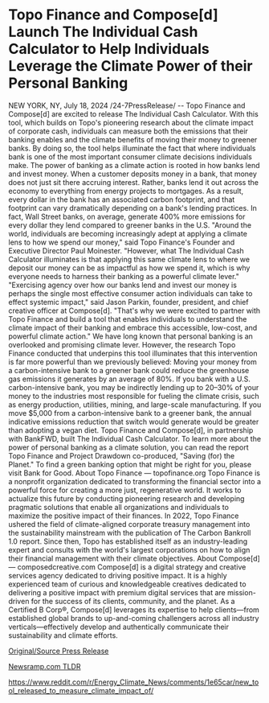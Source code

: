# Topo Finance and Compose[d] Launch The Individual Cash Calculator to Help Individuals Leverage the Climate Power of their Personal Banking

NEW YORK, NY, July 18, 2024 /24-7PressRelease/ -- Topo Finance and Compose[d] are excited to release The Individual Cash Calculator. With this tool, which builds on Topo's pioneering research about the climate impact of corporate cash, individuals can measure both the emissions that their banking enables and the climate benefits of moving their money to greener banks. By doing so, the tool helps illuminate the fact that where individuals bank is one of the most important consumer climate decisions individuals make.  The power of banking as a climate action is rooted in how banks lend and invest money. When a customer deposits money in a bank, that money does not just sit there accruing interest. Rather, banks lend it out across the economy to everything from energy projects to mortgages.   As a result, every dollar in the bank has an associated carbon footprint, and that footprint can vary dramatically depending on a bank's lending practices. In fact, Wall Street banks, on average, generate 400% more emissions for every dollar they lend compared to greener banks in the U.S.   "Around the world, individuals are becoming increasingly adept at applying a climate lens to how we spend our money," said Topo Finance's Founder and Executive Director Paul Moinester. "However, what The Individual Cash Calculator illuminates is that applying this same climate lens to where we deposit our money can be as impactful as how we spend it, which is why everyone needs to harness their banking as a powerful climate lever."  "Exercising agency over how our banks lend and invest our money is perhaps the single most effective consumer action individuals can take to effect systemic impact," said Jason Parkin, founder, president, and chief creative officer at Compose[d]. "That's why we were excited to partner with Topo Finance and build a tool that enables individuals to understand the climate impact of their banking and embrace this accessible, low-cost, and powerful climate action."   We have long known that personal banking is an overlooked and promising climate lever. However, the research Topo Finance conducted that underpins this tool illuminates that this intervention is far more powerful than we previously believed:   Moving your money from a carbon-intensive bank to a greener bank could reduce the greenhouse gas emissions it generates by an average of 80%.   If you bank with a U.S. carbon-intensive bank, you may be indirectly lending up to 20–30% of your money to the industries most responsible for fueling the climate crisis, such as energy production, utilities, mining, and large-scale manufacturing.  If you move $5,000 from a carbon-intensive bank to a greener bank, the annual indicative emissions reduction that switch would generate would be greater than adopting a vegan diet.   Topo Finance and Compose[d], in partnership with BankFWD, built The Individual Cash Calculator. To learn more about the power of personal banking as a climate solution, you can read the report Topo Finance and Project Drawdown co-produced, "Saving (for) the Planet." To find a green banking option that might be right for you, please visit Bank for Good.  About Topo Finance — topofinance.org  Topo Finance is a nonprofit organization dedicated to transforming the financial sector into a powerful force for creating a more just, regenerative world. It works to actualize this future by conducting pioneering research and developing pragmatic solutions that enable all organizations and individuals to maximize the positive impact of their finances.  In 2022, Topo Finance ushered the field of climate-aligned corporate treasury management into the sustainability mainstream with the publication of The Carbon Bankroll 1.0 report. Since then, Topo has established itself as an industry-leading expert and consults with the world's largest corporations on how to align their financial management with their climate objectives.   About Compose[d] — composedcreative.com  Compose[d] is a digital strategy and creative services agency dedicated to driving positive impact. It is a highly experienced team of curious and knowledgeable creatives dedicated to delivering a positive impact with premium digital services that are mission-driven for the success of its clients, community, and the planet.  As a Certified B Corp®, Compose[d] leverages its expertise to help clients—from established global brands to up-and-coming challengers across all industry verticals—effectively develop and authentically communicate their sustainability and climate efforts. 

[Original/Source Press Release](https://www.24-7pressrelease.com/press-release/512608/topo-finance-and-composed-launch-the-individual-cash-calculator-to-help-individuals-leverage-the-climate-power-of-their-personal-banking)
                    

[Newsramp.com TLDR](None) 

https://www.reddit.com/r/Energy_Climate_News/comments/1e65car/new_tool_released_to_measure_climate_impact_of/